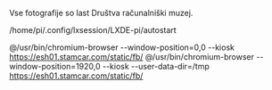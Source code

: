 Vse fotografije so last Društva računalniški muzej.


/home/pi/.config/lxsession/LXDE-pi/autostart

@/usr/bin/chromium-browser --window-position=0,0 --kiosk https://esh01.stamcar.com/static/fb/
@/usr/bin/chromium-browser --window-position=1920,0 --kiosk --user-data-dir=/tmp https://esh01.stamcar.com/static/fb/




